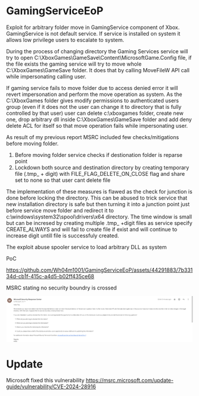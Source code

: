# GamingServiceEoP
Exploit for arbitrary folder move in GamingService component of Xbox.
GamingService is not default service.
If service is installed on system it allows low privilege users to escalate to system.

During the process of changing directory the Gaming Services service will try to open C:\XboxGames\GameSave\Content\MicrosoftGame.Config file, if the file exists the gaming service will try to move whole C:\XboxGames\GameSave folder. It does that by calling MoveFileW API call while impersonating calling user.

If gaming service fails to move folder due to access denied error it will revert impersonation and perform the move operation as system.
As the C:\XboxGames folder gives modify permissions to authenticated users group (even if it does not the user can change it to directory that is fully controlled by that user) user can delete c:\xboxgames folder, create new one, drop arbitrary dll inside C:\XboxGames\GameSave folder and add deny delete ACL for itself so that move operation fails while impersonating user.

As result of my previous report MSRC included few checks/mitigations before moving folder.
1. Before moving folder service checks if destionation folder is reparse point
2. Lockdown both source and destination directory by creating temporary file (.tmp_ + digit)  with FILE_FLAG_DELETE_ON_CLOSE flag and share set to none so that user cant delete file

The implementation of these measures is flawed as the check for junction is done before locking the directory. This can be abused to trick service that new installation directory is safe but then turning it into a junction point just before service move folder and redirect it to c:\windows\system32\spool\drivers\x64 directory.
The time window is small but can be incresed by creating multiple .tmp_ +digit files as service specify CREATE_ALWAYS and will fail to create file if exist and will continue to increase digit untill file is successfuly created.

The exploit abuse spooler service to load arbitrary DLL as system

PoC



https://github.com/Wh04m1001/GamingServiceEoP/assets/44291883/7b33134d-cb1f-415c-a4d5-b02ff435ce68



MSRC stating no security boundry is crossed

![image](https://github.com/Wh04m1001/GamingServiceEoP/blob/main/msrc.png)

# Update
Microsoft fixed this vulnerability 
https://msrc.microsoft.com/update-guide/vulnerability/CVE-2024-28916
